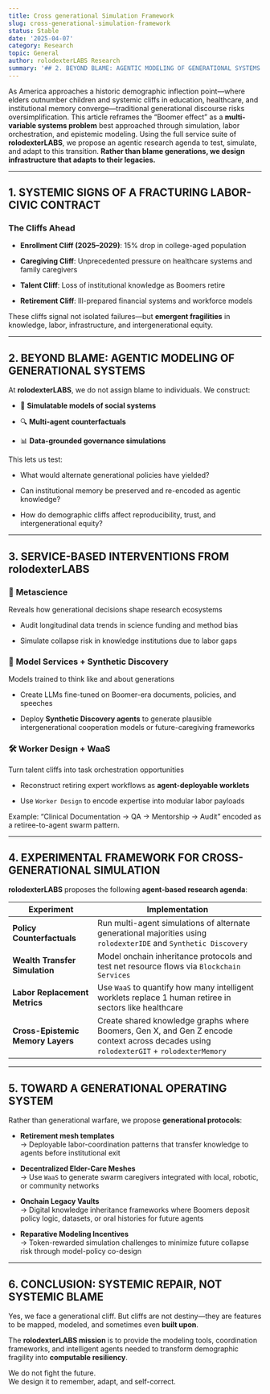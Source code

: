 ```yaml
---
title: Cross generational Simulation Framework
slug: cross-generational-simulation-framework
status: Stable
date: '2025-04-07'
category: Research
topic: General
author: rolodexterLABS Research
summary: '## 2. BEYOND BLAME: AGENTIC MODELING OF GENERATIONAL SYSTEMS'
---
```

As America approaches a historic demographic inflection point—where elders outnumber children and systemic cliffs in education, healthcare, and institutional memory converge—traditional generational discourse risks oversimplification. This article reframes the “Boomer effect” as a **multi-variable systems problem** best approached through simulation, labor orchestration, and epistemic modeling. Using the full service suite of **rolodexterLABS**, we propose an agentic research agenda to test, simulate, and adapt to this transition. **Rather than blame generations, we design infrastructure that adapts to their legacies.**

---

## 1. SYSTEMIC SIGNS OF A FRACTURING LABOR-CIVIC CONTRACT

### The Cliffs Ahead

- **Enrollment Cliff (2025–2029)**: 15% drop in college-aged population
    
- **Caregiving Cliff**: Unprecedented pressure on healthcare systems and family caregivers
    
- **Talent Cliff**: Loss of institutional knowledge as Boomers retire
    
- **Retirement Cliff**: Ill-prepared financial systems and workforce models
    

These cliffs signal not isolated failures—but **emergent fragilities** in knowledge, labor, infrastructure, and intergenerational equity.

---

## 2. BEYOND BLAME: AGENTIC MODELING OF GENERATIONAL SYSTEMS

At **rolodexterLABS**, we do not assign blame to individuals. We construct:

- 🧠 **Simulatable models of social systems**
    
- 🔍 **Multi-agent counterfactuals**
    
- 📊 **Data-grounded governance simulations**
    

This lets us test:

- What would alternate generational policies have yielded?
    
- Can institutional memory be preserved and re-encoded as agentic knowledge?
    
- How do demographic cliffs affect reproducibility, trust, and intergenerational equity?
    

---

## 3. SERVICE-BASED INTERVENTIONS FROM rolodexterLABS

### 🧪 **Metascience**

Reveals how generational decisions shape research ecosystems

- Audit longitudinal data trends in science funding and method bias
    
- Simulate collapse risk in knowledge institutions due to labor gaps
    

### 🧠 **Model Services + Synthetic Discovery**

Models trained to think like and about generations

- Create LLMs fine-tuned on Boomer-era documents, policies, and speeches
    
- Deploy **Synthetic Discovery agents** to generate plausible intergenerational cooperation models or future-caregiving frameworks
    

### 🛠 **Worker Design + WaaS**

Turn talent cliffs into task orchestration opportunities

- Reconstruct retiring expert workflows as **agent-deployable worklets**
    
- Use `Worker Design` to encode expertise into modular labor payloads
    

Example: “Clinical Documentation → QA → Mentorship → Audit” encoded as a retiree-to-agent swarm pattern.

---

## 4. EXPERIMENTAL FRAMEWORK FOR CROSS-GENERATIONAL SIMULATION

**rolodexterLABS** proposes the following **agent-based research agenda**:

|Experiment|Implementation|
|---|---|
|**Policy Counterfactuals**|Run multi-agent simulations of alternate generational majorities using `rolodexterIDE` and `Synthetic Discovery`|
|**Wealth Transfer Simulation**|Model onchain inheritance protocols and test net resource flows via `Blockchain Services`|
|**Labor Replacement Metrics**|Use `WaaS` to quantify how many intelligent worklets replace 1 human retiree in sectors like healthcare|
|**Cross-Epistemic Memory Layers**|Create shared knowledge graphs where Boomers, Gen X, and Gen Z encode context across decades using `rolodexterGIT` + `rolodexterMemory`|

---

## 5. TOWARD A GENERATIONAL OPERATING SYSTEM

Rather than generational warfare, we propose **generational protocols**:

- **Retirement mesh templates**  
    → Deployable labor-coordination patterns that transfer knowledge to agents before institutional exit
    
- **Decentralized Elder-Care Meshes**  
    → Use `WaaS` to generate swarm caregivers integrated with local, robotic, or community networks
    
- **Onchain Legacy Vaults**  
    → Digital knowledge inheritance frameworks where Boomers deposit policy logic, datasets, or oral histories for future agents
    
- **Reparative Modeling Incentives**  
    → Token-rewarded simulation challenges to minimize future collapse risk through model-policy co-design
    

---

## 6. CONCLUSION: SYSTEMIC REPAIR, NOT SYSTEMIC BLAME

Yes, we face a generational cliff. But cliffs are not destiny—they are features to be mapped, modeled, and sometimes even **built upon**.

The **rolodexterLABS mission** is to provide the modeling tools, coordination frameworks, and intelligent agents needed to transform demographic fragility into **computable resiliency**.

We do not fight the future.  
We design it to remember, adapt, and self-correct.
